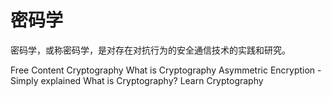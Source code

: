# 密码学

密码学，或称密码学，是对存在对抗行为的安全通信技术的实践和研究。


<ResourceGroupTitle>Free Content</ResourceGroupTitle>
<BadgeLink colorScheme='yellow' badgeText='Read' href='https://en.wikipedia.org/wiki/Cryptography'>Cryptography</BadgeLink>
<BadgeLink colorScheme='yellow' badgeText='Read' href='https://www.synopsys.com/glossary/what-is-cryptography.html'>What is Cryptography</BadgeLink>
<BadgeLink badgeText='Watch' href='https://youtu.be/AQDCe585Lnc'>Asymmetric Encryption - Simply explained</BadgeLink>
<BadgeLink badgeText='Watch' href='https://www.youtube.com/watch?v=6_Cxj5WKpIw'>What is Cryptography?</BadgeLink>
<BadgeLink badgeText='Watch' href='https://www.youtube.com/watch?v=trHox1bN5es'>Learn Cryptography</BadgeLink>
